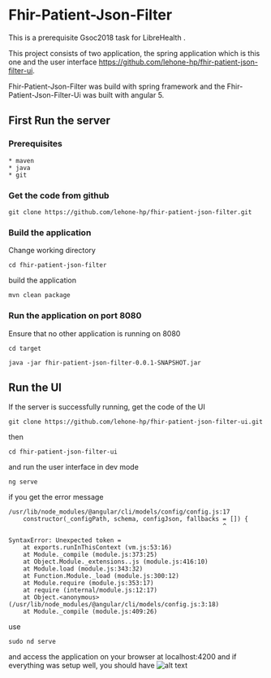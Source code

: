 # Fhir-Patient-Json-Filter
This is a prerequisite Gsoc2018 task for LibreHealth .

This project consists of two application, the spring application which is this one and the user interface https://github.com/lehone-hp/fhir-patient-json-filter-ui. 

Fhir-Patient-Json-Filter was build with spring framework and the Fhir-Patient-Json-Filter-Ui was built with angular 5.

## First Run the server

### Prerequisites
    * maven
    * java
    * git
    
### Get the code from github

    git clone https://github.com/lehone-hp/fhir-patient-json-filter.git

### Build the application
Change working directory

    cd fhir-patient-json-filter
    
build the application

    mvn clean package
    
### Run the application on port 8080
Ensure that no other application is running on 8080

    cd target
    
    java -jar fhir-patient-json-filter-0.0.1-SNAPSHOT.jar
    
## Run the UI
If the server is successfully running, get the code of the UI 

    git clone https://github.com/lehone-hp/fhir-patient-json-filter-ui.git 
    
then 

    cd fhir-patient-json-filter-ui
    
and run the user interface in dev mode
    
    ng serve
    
if you get the error message 

    /usr/lib/node_modules/@angular/cli/models/config/config.js:17
        constructor(_configPath, schema, configJson, fallbacks = []) {
                                                               ^
    
    SyntaxError: Unexpected token =
        at exports.runInThisContext (vm.js:53:16)
        at Module._compile (module.js:373:25)
        at Object.Module._extensions..js (module.js:416:10)
        at Module.load (module.js:343:32)
        at Function.Module._load (module.js:300:12)
        at Module.require (module.js:353:17)
        at require (internal/module.js:12:17)
        at Object.<anonymous> (/usr/lib/node_modules/@angular/cli/models/config.js:3:18)
        at Module._compile (module.js:409:26)

use 
    
    sudo nd serve
    
and access the application on your browser at localhost:4200 and if everything was setup well, you should have
![alt text](https://user-images.githubusercontent.com/23194068/37020721-1d42ddf4-211d-11e8-85df-41c1e32b19f1.png)
